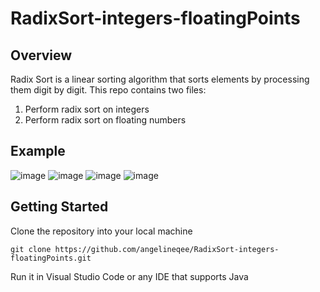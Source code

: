 # RadixSort-integers-floatingPoints

## Overview
Radix Sort is a linear sorting algorithm that sorts elements by processing them digit by digit.
This repo contains two files:
1. Perform radix sort on integers
2. Perform radix sort on floating numbers

## Example
![image](https://github.com/angelineqee/RadixSort-integers-floatingPoints/assets/91053468/5d0aeccf-d823-4e47-9372-bf7132724f12)
![image](https://github.com/angelineqee/RadixSort-integers-floatingPoints/assets/91053468/a84aad99-89a1-44ca-8869-3324e418c6c0)
![image](https://github.com/angelineqee/RadixSort-integers-floatingPoints/assets/91053468/62d1a55f-c474-4123-a9cb-3625a7d58b1a)
![image](https://github.com/angelineqee/RadixSort-integers-floatingPoints/assets/91053468/13acf658-088e-4c1a-b136-cd47709d02e7)

## Getting Started
Clone the repository into your local machine 
```
git clone https://github.com/angelineqee/RadixSort-integers-floatingPoints.git
```
Run it in Visual Studio Code or any IDE that supports Java
